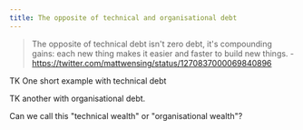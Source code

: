 ```yaml
---
title: The opposite of technical and organisational debt
---
```


> The opposite of technical debt isn't zero debt, it's compounding gains: each new thing makes it easier and faster to build new things. - <https://twitter.com/mattwensing/status/1270837000069840896>

TK One short example with technical debt

TK another with organisational debt.

Can we call this "technical wealth" or "organisational wealth"?
